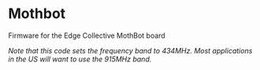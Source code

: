 # Mothbot
 Firmware for the Edge Collective MothBot board
 
 *Note that this code sets the frequency band to 434MHz.
  Most applications in the US will want to use the 915MHz band.*

